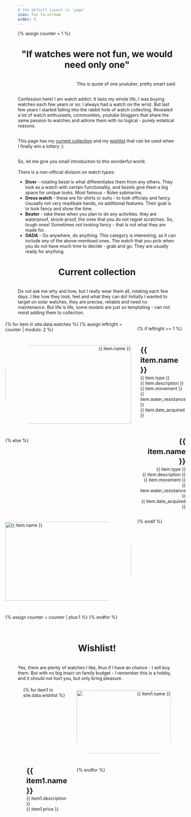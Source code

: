 ```yaml
---
# the default layout is 'page'
icon: fas fa-stream
order: 5
---
```

{% assign counter = 1 %}

<style>
    .item_name {
    font-weight:bold;
    font-size: 1.46rem;
    line-height: 1.35;
    }
    .container {
        display:grid;
        place-content: center;
        grid-template-columns: 1fr 1fr;
        gap: 20px;
    }
    .container > div {
        padding: 10px 0px;
    }         

@media (max-width: 400px) {
    .container {
        display:grid;  
        grid-template-columns: 1fr;
    }
    .container > div {
        text-align: center !important;
        width:100%;
    }
    .container > div > a > img {
        border-radius: 20px !important;
    }    
    .mobile_hide {
        display: none;
    }
    .mobile_show {
        display: block !important;
    }
    .p_b_30 {
        padding-bottom: 30px !important;
    }
    .p_b_0 {
        padding-bottom: 0px !important;
    }    
    .p_t_0 {
        padding-top: 0px !important;
    }
}

</style>    

<H1 style="text-align:center">"If watches were not fun, we would need only one"</H1><br>
<div width="100%" style="text-align:right">This is quote of one youtuber, pretty smart said.</div><br>

Confession here! I am watch addict. It lasts my whole life, I was buying watches each few years or so. I always had a watch on the wrist. But last few years I started falling into the rabbit hole of watch collecting. Revealed a lot of watch enthusiasts, communities, youtube bloggers that share the same passion to watches and admire them with no logical - purely estetical reasons. <br><br>

This page has my <a href="#current_collection">current collection</a> and my <a href="#wishlist_collection">wishlist</a> that can be used when I finally win a lottery :)<br><br>

So, let me give you small introduction to this wonderful world.<br><br>
There is a non-official division on watch types:<br>
<ul>
<li><b>Diver</b> - rotating bezel is what differentiates them from any others. They look as a watch with certain functionality, and bezels give them a big space for unique looks. Most famous - Rolex submarine.</li>
<li><b>Dress watch</b> - these are for shirts or suits - to look officialy and fancy. Ususally not very readibale hands, no additional features. Their goal is to look fancy and show the time.</li>
<li><b>Beater</b> - take these when you plan to do any activities. they are waterproof, shock-proof, the ones that you do not regret scratches. So, tough ones! Sometimes not looking fancy - that is not what they are made for.</li>
<li><b>GADA</b> - Go anywhere, do anything. This category is interesting, as it can include any of the above-mentioed ones. The watch that you pick when you do not have much time to decide - grab and go. They are usually ready for anything.</li>
</ul>



<H1 id="current_collection" style="text-align:center">Current collection</H1><br>
Do not ask me why and how, but I really wear them all, rotating each few days. I like how they look, feel and what they can do! Initially I wanted to target on solar watches, they are precise, reliable and need no maintenance. But life is life, some models are just so temptating - can not resist adding them to collection.<br>

<div class="container" style="padding: 20px">
{% for item in site.data.watches %}
{% assign leftright = counter | modulo: 2 %}

{% if leftright == 1 %}
<div class="p_b_0" style="text-align: right">
<img alt="{{ item.name }}" src="{{item.image}}" style="object-fit: cover; width:400px; height:250px; border-radius: 80px 0px 0px 80px;"></div>
<div class="p_b_30 p_t_0" style="padding:10px; text-align: left; justify-self: stretch;">
<span class="item_name">{{ item.name }}</span><br>
{{ item.type }}<br>
{{ item.description }}<br>
{{ item.movement }}<br>
{{ item.water_resistance }}<br>
{{ item.date_acquired }}<br>
</div>

{% else %}
<div class="p_b_0" class="mobile_show" style="text-align: left; display: none;">
<img class="mobile_show" alt="{{ item.name }}" src="{{item.image}}" style="display: none; object-fit: cover; width:400px; height:250px; border-radius: 0px 80px 80px 0px;">
</div>
<div class="p_b_30 p_t_0" style="padding:10px; text-align: right">
<span class="item_name">{{ item.name }}</span><br>
{{ item.type }}<br>
{{ item.description }}<br>
{{ item.movement }}<br>
{{ item.water_resistance }}<br>
{{ item.date_acquired }}<br>
</div>
<div class="mobile_hide" style="text-align: left">
<img class="mobile_hide" alt="{{ item.name }}" src="{{item.image}}" style="object-fit: cover; width:400px; height:250px; border-radius: 0px 80px 80px 0px;">
</div>
{% endif %}

{% assign counter = counter | plus:1 %}
{% endfor %}
</div>





<H1 id="wishlist_collection" style="text-align:center">Wishlist!</H1><br>
Yes, there are plenty of watches I like, thus if I have an chance - I will buy them. But with no big imact on family budget - I remember this is a hobby, and it should not hurt you, but only bring pleasure.<br>

<div class="container" style="padding: 20px">
{% for item1 in site.data.wishlist %}

<div class="p_b_0" style="text-align: right">
<img alt="{{ item1.name }}" src="{{item1.image}}" style="object-fit: cover; width:300px; height:200px; border-radius: 0px 0px 40px 40px;"></div>
<div class="p_b_30 p_t_0" style="padding:10px; text-align: left; justify-self: stretch;">
<span class="item_name">{{ item1.name }}</span><br>
{{ item1.description }}<br>
{{ item1.price }}<br>
</div>

{% endfor %}
</div>